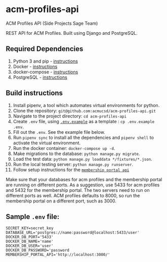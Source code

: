 # acm-profiles-api
ACM Profiles API (Side Projects Sage Team)

REST API for ACM Profiles. Built using Django and PostgreSQL.

## Required Dependencies
1. Python 3 and pip - [instructions](https://www.python.org/downloads/)
2. Docker - [instructions](https://docs.docker.com/get-docker/)
3. docker-compose - [instructions](https://docs.docker.com/compose/install/)
4. PostgreSQL - [instructions](https://www.postgresql.org/download/)

## Build instructions
1.  Install pipenv, a tool which automates virtual environments for python.
2.  Clone the repository: `git@github.com:acmucsd/acm-profiles-api.git`
3.  Navigate to the project directory: `cd acm-profiles-api`
4.  Create `.env` file, using [`.env.example`](https://github.com/acmucsd/acm-profiles-api/blob/main/.env.example) as a template : `cp .env.example .env`.
5.  Fill out the `.env`. See the example file below.
6.  Run `pipenv sync` to install all the dependencies and `pipenv shell` to activate the virtual environment.
7.  Run the docker container: `docker-compose up -d`.
8.  Make migrations to the database: `python manage.py migrate`.
9.  Load the test data: `python manage.py loaddata */fixtures/*.json`.
10. Run the local testing server: `python manage.py runserver`.
11. Follow setup instructions for the [`membership portal api`](https://github.com/acmucsd/membership-portal)

Make sure that your databases for acm profiles and the membership portal are running on different ports. As a suggestion, use 5433 for acm profiles and 5432 for the membership portal. The two servers need to run on different ports as well. ACM profiles defaults to 8000, so run the membership portal on a different port, such as 3000.

## Sample `.env` file:

```
SECRET_KEY=secret_key
DATABASE_URL='postgres://name:password@localhost:5433/user'
DOCKER_DB_PORT='5433'
DOCKER_DB_NAME='name'
DOCKER_DB_USER='user'
DOCKER_DB_PASSWORD='password
MEMBERSHIP_PORTAL_API='http://localhost:3000/'

```
